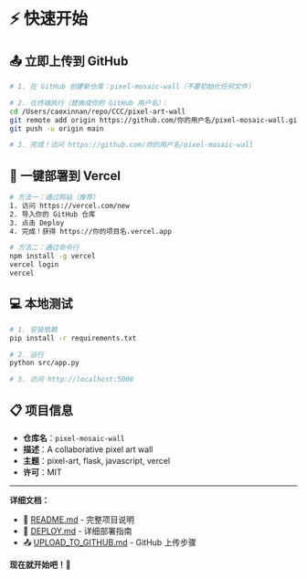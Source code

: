 # ⚡ 快速开始

## 📤 立即上传到 GitHub

```bash
# 1. 在 GitHub 创建新仓库：pixel-mosaic-wall（不要初始化任何文件）

# 2. 在终端执行（替换成你的 GitHub 用户名）：
cd /Users/caoxinnan/repo/CCC/pixel-art-wall
git remote add origin https://github.com/你的用户名/pixel-mosaic-wall.git
git push -u origin main

# 3. 完成！访问 https://github.com/你的用户名/pixel-mosaic-wall
```

## 🚀 一键部署到 Vercel

```bash
# 方法一：通过网站（推荐）
1. 访问 https://vercel.com/new
2. 导入你的 GitHub 仓库
3. 点击 Deploy
4. 完成！获得 https://你的项目名.vercel.app

# 方法二：通过命令行
npm install -g vercel
vercel login
vercel
```

## 💻 本地测试

```bash
# 1. 安装依赖
pip install -r requirements.txt

# 2. 运行
python src/app.py

# 3. 访问 http://localhost:5000
```

## 📋 项目信息

- **仓库名**：`pixel-mosaic-wall`
- **描述**：A collaborative pixel art wall
- **主题**：pixel-art, flask, javascript, vercel
- **许可**：MIT

---

**详细文档：**
- 📖 [README.md](README.md) - 完整项目说明
- 🚀 [DEPLOY.md](DEPLOY.md) - 详细部署指南
- 📤 [UPLOAD_TO_GITHUB.md](UPLOAD_TO_GITHUB.md) - GitHub 上传步骤

**现在就开始吧！🎨**
